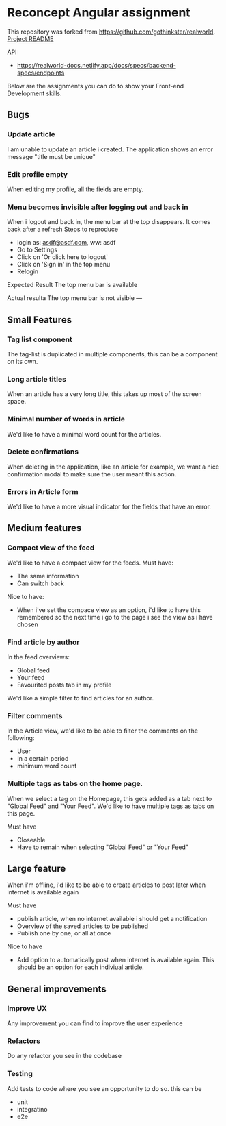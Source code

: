 # Reconcept Angular assignment

This repository was forked from https://github.com/gothinkster/realworld. [Project README](REPO_README.md)

API

- https://realworld-docs.netlify.app/docs/specs/backend-specs/endpoints

Below are the assignments you can do to show your Front-end Development skills.

## Bugs

### Update article

I am unable to update an article i created. The application shows an error message "title must be unique"

### Edit profile empty

When editing my profile, all the fields are empty.

### Menu becomes invisible after logging out and back in

When i logout and back in, the menu bar at the top disappears. It comes back after a refresh
Steps to reproduce

- login as: asdf@asdf.com, ww: asdf
- Go to Settings
- Click on 'Or click here to logout'
- Click on 'Sign in' in the top menu
- Relogin

Expected Result
The top menu bar is available

Actual resulta
The top menu bar is not visible
—

## Small Features

### Tag list component

The tag-list is duplicated in multiple components, this can be a component on its own.

### Long article titles

When an article has a very long title, this takes up most of the screen space.

### Minimal number of words in article

We'd like to have a minimal word count for the articles.

### Delete confirmations

When deleting in the application, like an article for example, we want a nice confirmation modal to make sure the user meant this action.

### Errors in Article form

We'd like to have a more visual indicator for the fields that have an error.

## Medium features

### Compact view of the feed

We'd like to have a compact view for the feeds.
Must have:

- The same information
- Can switch back

Nice to have:

- When i've set the compace view as an option, i'd like to have this remembered so the next time i go to the page i see the view as i have chosen

### Find article by author

In the feed overviews:

- Global feed
- Your feed
- Favourited posts tab in my profile

We'd like a simple filter to find articles for an author.

### Filter comments

In the Article view, we'd like to be able to filter the comments on the following:

- User
- In a certain period
- minimum word count

### Multiple tags as tabs on the home page.

When we select a tag on the Homepage, this gets added as a tab next to "Global Feed" and "Your Feed".
We'd like to have multiple tags as tabs on this page.

Must have

- Closeable
- Have to remain when selecting "Global Feed" or "Your Feed"

## Large feature

When i'm offline, i'd like to be able to create articles to post later when internet is available again

Must have

- publish article, when no internet available i should get a notification
- Overview of the saved articles to be published
- Publish one by one, or all at once

Nice to have

- Add option to automatically post when internet is available again. This should be an option for each indiviual article.

## General improvements

### Improve UX

Any improvement you can find to improve the user experience

### Refactors

Do any refactor you see in the codebase

### Testing

Add tests to code where you see an opportunity to do so.
this can be

- unit
- integratino
- e2e
